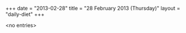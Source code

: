 +++
date = "2013-02-28"
title = "28 February 2013 (Thursday)"
layout = "daily-diet"
+++


\<no entries\>

